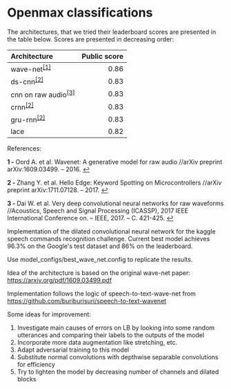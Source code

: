 # Openmax classifications

The architectures, that we tried their leaderboard scores are presented in the table below. Scores are presented in decreasing order:

| Architecture | Public score |
| :----------- | -----------: |
| wave-net<sup id="1">[[1]](#1)</sup> | 0.86         |
| ds-cnn<sup id="2">[[2]](#2)</sup>   | 0.83         |
| cnn on raw audio<sup id="3">[[3]](#3)</sup> | 0.83 |
| crnn<sup id="2">[[2]](#2)</sup> | 0.83 |
| gru-rnn<sup id="2">[[2]](#2)</sup> | 0.83 |
| lace | 0.82 |

References:

<b id="[1]">1 - </b> Oord A. et al. Wavenet: A generative model for raw audio //arXiv preprint arXiv:1609.03499. – 2016. [↩](#1)

<b id="[2]">2 - </b> Zhang Y. et al. Hello Edge: Keyword Spotting on Microcontrollers //arXiv preprint arXiv:1711.07128. – 2017.  [↩](#2)

<b id="[3]">3 - </b> Dai W. et al. Very deep convolutional neural networks for raw waveforms //Acoustics, Speech and Signal Processing (ICASSP), 2017 IEEE International Conference on. – IEEE, 2017. – С. 421-425. [↩](#3)


Implementation of the dilated convolutional neural network for the kaggle speech commands recognition challenge.
Current best model achieves 96.3% on the Google's test dataset and 86% on the leaderboard.

Use model_configs/best_wave_net.config to replicate the results.

Idea of the architecture is based on the original wave-net paper: https://arxiv.org/pdf/1609.03499.pdf

Implementation follows the logic of speech-to-text-wave-net from https://github.com/buriburisuri/speech-to-text-wavenet

Some ideas for improvement:
1. Investigate main causes of errors on LB by looking into some random utterances and comparing their labels to the outputs of the model
2. Incorporate more data augmentation like stretching, etc.
3. Adapt adversarial training to this model
4. Substitute normal convolutions with depthwise separable convolutions for efficiency
5. Try to lighten the model by decreasing number of channels and dilated blocks

